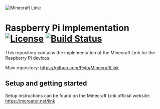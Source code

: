 ![Minecraft Link](https://www.pylo.co/static/mcreator/link/link_small.png):

# Raspberry Pi Implementation [![License](https://img.shields.io/badge/License-Apache%202.0-blue.svg)](https://github.com/Pylo/MinecraftLinkRaspberryPi/blob/master/LICENSE) [![Build Status](https://travis-ci.com/Pylo/MinecraftLinkRaspberryPi.svg?branch=master)](https://travis-ci.com/Pylo/MinecraftLinkRaspberryPi)

This repository contains the implementation of the Minecraft Link for the Raspberry Pi devices.

Main repository: https://github.com/Pylo/MinecraftLink

## Setup and getting started

Setup instructions can be found on the Minecraft Link official website: https://mcreator.net/link
